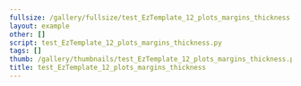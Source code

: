```yaml
---
fullsize: /gallery/fullsize/test_EzTemplate_12_plots_margins_thickness.png
layout: example
other: []
script: test_EzTemplate_12_plots_margins_thickness.py
tags: []
thumb: /gallery/thumbnails/test_EzTemplate_12_plots_margins_thickness.png
title: test_EzTemplate_12_plots_margins_thickness
---
```

